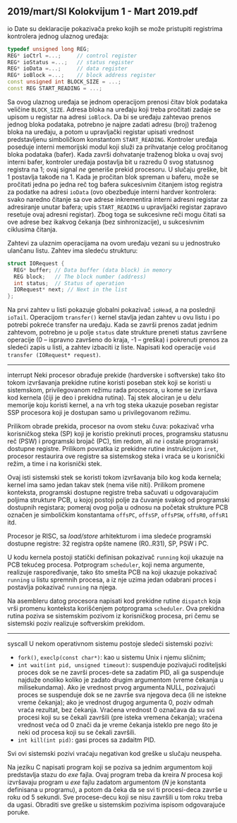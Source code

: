 2019/mart/SI Kolokvijum 1 - Mart 2019.pdf
--------------------------------------------------------------------------------
io
Date su deklaracije pokazivača preko kojih se može pristupiti registrima kontrolera jednog
ulaznog uređaja:
```cpp
typedef unsigned long REG;
REG* ioCtrl =...;     // control register
REG* ioStatus =...;   // status register
REG* ioData =...;     // data register
REG* ioBlock =...;    // block address register
const unsigned int BLOCK_SIZE = ...;
const REG START_READING = ...;
```
Sa ovog ulaznog uređaja se jednom operacijom prenosi čitav blok podataka veličine
`BLOCK_SIZE`. Adresa bloka na uređaju koji treba pročitati zadaje se upisom u registar na adresi
`ioBlock`. Da bi se uređaju zahtevao prenos jednog bloka podataka, potrebno je najpre zadati
adresu (broj) traženog bloka na uređaju, a potom u upravljački registar upisati vrednost
predstavljenu simboličkom konstantom `START_READING`. Kontroler uređaja poseduje interni
memorijski modul koji služi za prihvatanje celog pročitanog bloka podataka (bafer). Kada
završi dohvatanje traženog bloka u ovaj svoj interni bafer, kontroler uređaja postavlja bit u
razredu 0 svog statusnog registra na 1;  ovaj signal *ne* generiše prekid procesoru. U slučaju
greške, bit 1 postavlja takođe na 1. Kada je pročitan blok spreman u baferu, može se pročitati
jedna po jedna reč tog bafera sukcesivnim čitanjem istog registra za podatke na adresi `ioData`
(ovo obezbeđuje interni hardver kontrolera: svako naredno čitanje sa ove adrese inkrementira
interni adresni registar za adresiranje unutar bafera;  upis `START_READING` u upravljački
registar zapravo resetuje ovaj adresni registar). Zbog toga se sukcesivne reči mogu čitati sa
ove adrese bez ikakvog čekanja (bez sinhronizacije), u sukcesivnim ciklusima čitanja.

Zahtevi za ulaznim operacijama na ovom uređaju vezani su u jednostruko ulančanu listu.
Zahtev ima sledeću strukturu:
```cpp
struct IORequest {
  REG* buffer; // Data buffer (data block) in memory
  REG block;   // The block number (address)
  int status;  // Status of operation
  IORequest* next; // Next in the list
};
```
Na prvi zahtev u listi pokazuje globalni pokazivač `ioHead`, a na poslednji `ioTail`.
Operacijom `transfer()` kernel stavlja jedan zahtev u ovu listu i po potrebi pokreće transfer
na uređaju. Kada se završi prenos zadat jednim zahtevom, potrebno je u polje `status` date
strukture preneti status završene operacije (0 – ispravno završeno do kraja, -1 – greška) i
pokrenuti prenos za sledeći zapis u listi, a zahtev izbaciti iz liste.
Napisati kod operacije `void transfer (IORequest* request)`.

--------------------------------------------------------------------------------
interrupt
Neki procesor obrađuje prekide (hardverske i softverske) tako što tokom izvršavanja prekidne
rutine koristi poseban stek koji se koristi u sistemskom, privilegovanom režimu rada
procesora, u kome se izvršava kod kernela (čiji je deo i prekidna rutina). Taj stek alociran je
u delu memorije koju koristi kernel, a na vrh tog steka ukazuje poseban registar SSP
procesora koji je dostupan samo u privilegovanom režimu.

Prilikom obrade prekida, procesor na ovom steku čuva: pokazivač vrha korisničkog steka (SP)
koji je koristio prekinuti proces, programsku statusnu reč (PSW) i programski brojač (PC),
tim redom, ali *ne* i ostale programski dostupne registre. Prilikom povratka iz prekidne rutine
instrukcijom `iret`, procesor restaurira ove registre sa sistemskog steka i vraća se u korisnički
režim, a time i na korisnički stek.

Ovaj isti sistemski stek se koristi tokom izvršavanja bilo kog koda kernela; kernel ima samo
jedan takav stek (nema više niti). Prilikom promene konteksta, programski dostupne registre
treba sačuvati u odgovarajućim poljima strukture PCB, u kojoj postoji polje za čuvanje
svakog od programski dostupnih registara; pomeraj ovog polja u odnosu na početak strukture
PCB označen je simboličkim konstantama `offsPC`, `offsSP`, `offsPSW`, `offsR0`, `offsR1` itd.

Procesor je RISC, sa *load/store* arhitekturom i ima sledeće programski dostupne registre: 32
registra opšte namene (R0..R31), SP, PSW i PC.

U kodu kernela postoji statički definisan pokazivač `running` koji ukazuje na PCB tekućeg
procesa. Potprogram `scheduler`, koji nema argumente, realizuje raspoređivanje, tako što
smešta PCB na koji ukazuje pokazivač `running` u listu spremnih procesa, a iz nje uzima jedan
odabrani proces i postavlja pokazivač `running` na njega.

Na asembleru datog procesora napisati kod prekidne rutine `dispatch` koja vrši promenu
konteksta korišćenjem potprograma `scheduler`. Ova prekidna rutina poziva se sistemskim
pozivom iz korisničkog procesa, pri čemu se sistemski poziv realizuje softverskim prekidom.

--------------------------------------------------------------------------------
syscall
U nekom operativnom sistemu postoje sledeći sistemski pozivi:

- `fork()`, `execlp(const char*)`: kao u sistemu Unix i njemu sličnim;
- `int wait(int pid, unsigned timeout)`: suspenduje pozivajući roditeljski proces
dok se ne završi proces-dete sa zadatim PID, ali ga suspenduje najduže onoliko koliko
je zadato drugim argumentom (vreme čekanja u milisekundama). Ako je vrednost
prvog argumenta NULL, pozivajući proces se suspenduje dok se ne završe sva njegova
deca (ili ne istekne vreme čekanja); ako je vrednost drugog argumenta 0, poziv odmah
vraća rezultat, bez čekanja. Vraćena vrednost 0 označava da su svi procesi koji su se
čekali završili (pre isteka vremena čekanja); vraćena vrednost veća od 0 znači da je
vreme čekanja isteklo pre nego što je neki od procesa koji su se čekali završili.
- `int kill(int pid)`: gasi proces sa zadaitm PID.

Svi ovi sistemski pozivi vraćaju negativan kod greške u slučaju neuspeha.

Na jeziku C napisati program koji se poziva sa jednim argumentom koji predstavlja stazu do
*exe* fajla. Ovaj program treba da kreira *N* procesa koji izvršavaju program u *exe* fajlu zadatom
argumentom (*N* je konstanta definisana u programu), a potom da čeka da se svi ti procesi-deca
završe u roku od 5 sekundi. Sve procese-decu koji se nisu završili u tom roku treba da ugasi.
Obraditi sve greške u sistemskim pozivima ispisom odgovarajuće poruke.
